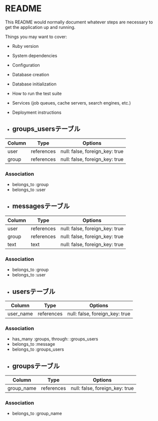 # README

This README would normally document whatever steps are necessary to get the
application up and running.

Things you may want to cover:

* Ruby version

* System dependencies

* Configuration

* Database creation

* Database initialization

* How to run the test suite

* Services (job queues, cache servers, search engines, etc.)

* Deployment instructions

* ## groups_usersテーブル

|Column|Type|Options|
|------|----|-------|
|user|references|null: false, foreign_key: true|
|group|references|null: false, foreign_key: true|

### Association
- belongs_to :group
- belongs_to :user

* ## messagesテーブル

|Column|Type|Options|
|------|----|-------|
|user|references|null: false, foreign_key: true|
|group|references|null: false, foreign_key: true|
|text|text|null: false, foreign_key: true|


### Association
- belongs_to :group
- belongs_to :user


* ## usersテーブル

|Column|Type|Options|
|------|----|-------|
|user_name|references|null: false, foreign_key: true|

### Association
- has_many :groups, through: :groups_users
- belongs_to :message
- belongs_to :groups_users


* ## groupsテーブル

|Column|Type|Options|
|------|----|-------|
|group_name|references|null: false, foreign_key: true|


### Association
- belongs_to :group_name
